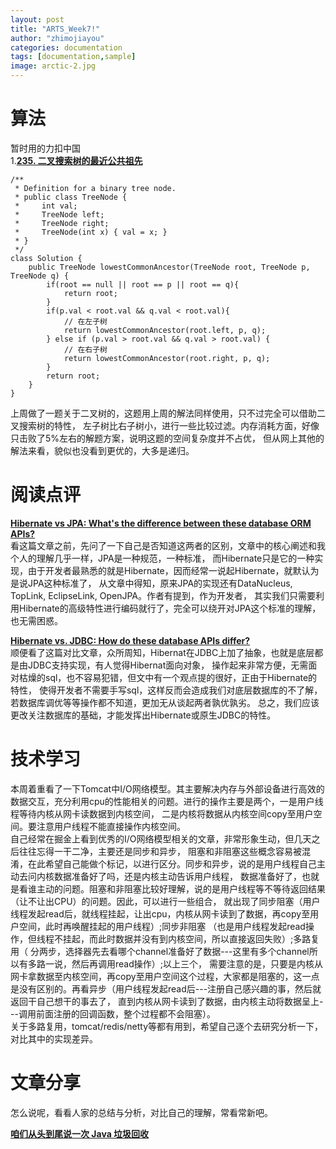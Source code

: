 ```yaml
---
layout: post
title: "ARTS_Week7!"
author: "zhimojiayou"
categories: documentation
tags: [documentation,sample]
image: arctic-2.jpg
---
```

# 算法
  暂时用的力扣中国<br>
  1.**[235. 二叉搜索树的最近公共祖先](https://leetcode-cn.com/problems/lowest-common-ancestor-of-a-binary-search-tree/comments/)**<br>
  ```
  /**
   * Definition for a binary tree node.
   * public class TreeNode {
   *     int val;
   *     TreeNode left;
   *     TreeNode right;
   *     TreeNode(int x) { val = x; }
   * }
   */
  class Solution {
      public TreeNode lowestCommonAncestor(TreeNode root, TreeNode p, TreeNode q) {
          if(root == null || root == p || root == q){
              return root;
          }
          if(p.val < root.val && q.val < root.val){
              // 在左子树
              return lowestCommonAncestor(root.left, p, q);
          } else if (p.val > root.val && q.val > root.val) {
              // 在右子树
              return lowestCommonAncestor(root.right, p, q);
          }
          return root;
      }
  }
  ```
  上周做了一题关于二叉树的，这题用上周的解法同样使用，只不过完全可以借助二叉搜索树的特性，
  左子树比右子树小，进行一些比较过滤。内存消耗方面，好像只击败了5%左右的解题方案，说明这题的空间复杂度并不占优，
  但从网上其他的解法来看，貌似也没看到更优的，大多是递归。
 
  
# 阅读点评
**[Hibernate vs JPA: What's the difference between these database ORM APIs?](https://www.theserverside.com/blog/Coffee-Talk-Java-News-Stories-and-Opinions/Set-the-record-straight-on-the-JPA-and-Hibernate-debate)**<br>
看这篇文章之前，先问了一下自己是否知道这两者的区别，文章中的核心阐述和我个人的理解几乎一样，JPA是一种规范，一种标准，
而Hibernate只是它的一种实现，由于开发者最熟悉的就是Hibernate，因而经常一说起Hibernate，就默认为是说JPA这种标准了，
从文章中得知，原来JPA的实现还有DataNucleus, TopLink, EclipseLink, OpenJPA。作者有提到，作为开发者，
其实我们只需要利用Hibernate的高级特性进行编码就行了，完全可以绕开对JPA这个标准的理解，也无需困惑。

**[Hibernate vs. JDBC: How do these database APIs differ?](https://www.theserverside.com/video/Hibernate-vs-JDBC-How-do-these-database-APIs-differ)**<br>
顺便看了这篇对比文章，众所周知，Hibernat在JDBC上加了抽象，也就是底层都是由JDBC支持实现，有人觉得Hibernat面向对象，
操作起来非常方便，无需面对枯燥的sql，也不容易犯错，但文中有一个观点提的很好，正由于Hibernate的特性，
使得开发者不需要手写sql，这样反而会造成我们对底层数据库的不了解，若数据库调优等等操作都不知道，更加无从谈起两者孰优孰劣。
总之，我们应该更改关注数据库的基础，才能发挥出Hibernate或原生JDBC的特性。

# 技术学习
本周着重看了一下Tomcat中I/O网络模型。其主要解决内存与外部设备进行高效的数据交互，充分利用cpu的性能相关的问题。进行的操作主要是两个，一是用户线程等待内核从网卡读数据到内核空间，
二是内核将数据从内核空间copy至用户空间。要注意用户线程不能直接操作内核空间。<br>
自己经常在掘金上看到优秀的I/O网络模型相关的文章，非常形象生动，但几天之后往往忘得一干二净，主要还是同步和异步，
阻塞和非阻塞这些概念容易被混淆，在此希望自己能做个标记，以进行区分。同步和异步，说的是用户线程自己主动去问内核数据准备好了吗，还是内核主动告诉用户线程，
数据准备好了，也就是看谁主动的问题。阻塞和非阻塞比较好理解，说的是用户线程等不等待返回结果（让不让出CPU）的问题。因此，可以进行一些组合，
就出现了同步阻塞（用户线程发起read后，就线程挂起，让出cpu，内核从网卡读到了数据，再copy至用户空间，此时再唤醒挂起的用户线程）;同步非阻塞
（也是用户线程发起read操作，但线程不挂起，而此时数据并没有到内核空间，所以直接返回失败）;多路复用（
分两步，选择器先去看哪个channel准备好了数据---这里有多个channel所以有多路一说，然后再调用read操作）;以上三个，
需要注意的是，只要是内核从网卡拿数据至内核空间，再copy至用户空间这个过程，大家都是阻塞的，这一点是没有区别的。再看异步（用户线程发起read后---注册自己感兴趣的事，然后就返回干自己想干的事去了，
直到内核从网卡读到了数据，由内核主动将数据呈上---调用前面注册的回调函数，整个过程都不会阻塞）。<br>
关于多路复用，tomcat/redis/netty等都有用到，希望自己逐个去研究分析一下，对比其中的实现差异。

# 文章分享 
   怎么说呢，看看人家的总结与分析，对比自己的理解，常看常新吧。
   
   **[咱们从头到尾说一次 Java 垃圾回收](https://mp.weixin.qq.com/s/aA1eDYIUHuIfigTw2ffouw)**

